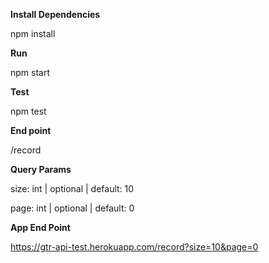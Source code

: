 **Install Dependencies**

npm install

**Run**

npm start

**Test**

npm test

**End point**

/record

**Query Params**

size: int | optional | default: 10

page: int | optional | default: 0

**App End Point**

https://gtr-api-test.herokuapp.com/record?size=10&page=0
